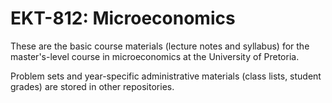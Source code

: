 # EKT-812: Microeconomics

These are the basic course materials (lecture notes and syllabus) for the master's-level course in microeconomics at the University of Pretoria. 

Problem sets and year-specific administrative materials (class lists, student grades) are stored in other repositories.

